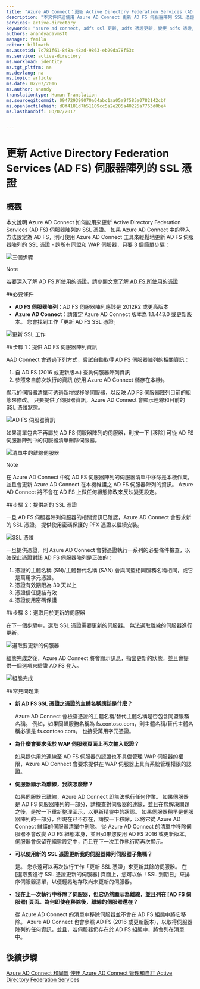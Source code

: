 ```yaml
---
title: "Azure AD Connect：更新 Active Directory Federation Services (AD FS) 伺服器陣列的 SSL 憑證 | Microsoft Docs"
description: "本文件詳述使用 Azure AD Connect 更新 AD FS 伺服器陣列 SSL 憑證的步驟。"
services: active-directory
keywords: "azure ad connect, adfs ssl 更新, adfs 憑證更新, 變更 adfs 憑證, 新增 adfs 憑證, adfs 憑證, 更新 adfs ssl 憑證, 更新 ssl 憑證 adfs, 設定 adfs ssl 憑證, adfs, ssl, 憑證, adfs 服務通訊憑證, 更新同盟, 設定同盟, aad connect"
authors: anandyadavmsft
manager: femila
editor: billmath
ms.assetid: 7c781f61-848a-48ad-9863-eb29da78f53c
ms.service: active-directory
ms.workload: identity
ms.tgt_pltfrm: na
ms.devlang: na
ms.topic: article
ms.date: 02/07/2016
ms.author: anandy
translationtype: Human Translation
ms.sourcegitcommit: 094729399070a64abc1aa05a9f585a0782142cbf
ms.openlocfilehash: d8f4181d7b51109cc5a2e205a40225a7763d0be4
ms.lasthandoff: 03/07/2017


---    
```


# <a name="update-the-ssl-certificate-for-an-active-directory-federation-services-ad-fs-farm"></a>更新 Active Directory Federation Services (AD FS) 伺服器陣列的 SSL 憑證

## <a name="overview"></a>概觀
本文說明 Azure AD Connect 如何能用來更新 Active Directory Federation Services (AD FS) 伺服器陣列的 SSL 憑證。  如果 Azure AD Connect 中的登入方法設定為 AD FS，則可使用 Azure AD Connect 工具來輕鬆地更新 AD FS 伺服器陣列的 SSL 憑證 - 跨所有同盟和 WAP 伺服器，只要 3 個簡單步驟︰

![三個步驟](./media/active-directory-aadconnectfed-ssl-update/threesteps.png)


>[!NOTE]
>若要深入了解 AD FS 所使用的憑證，請參閱文章[了解 AD FS 所使用的憑證](https://technet.microsoft.com/library/cc730660.aspx)

##<a name="pre-requisites"></a>必要條件

* **AD FS 伺服器陣列**：AD FS 伺服器陣列應該是 2012R2 或更高版本
* **Azure AD Connect**︰請確定 Azure AD Connect 版本為 1.1.443.0 或更新版本。 您會找到工作「更新 AD FS SSL 憑證」

![更新 SSL 工作](./media/active-directory-aadconnectfed-ssl-update/updatessltask.png)

##<a name="step-1-provide-ad-fs-farm-information"></a>步驟 1︰提供 AD FS 伺服器陣列資訊

AAD Connect 會透過下列方式，嘗試自動取得 AD FS 伺服器陣列的相關資訊︰
1. 自 AD FS (2016 或更新版本) 查詢伺服器陣列資訊
2. 參照來自前次執行的資訊 (使用 Azure AD Connect 儲存在本機)。 

顯示的伺服器清單可透過新增或移除伺服器，以反映 AD FS 伺服器陣列目前的組態來修改。 只要提供了伺服器資訊，Azure AD Connect 會顯示連線和目前的 SSL 憑證狀態。

![AD FS 伺服器資訊](./media/active-directory-aadconnectfed-ssl-update/adfsserverinfo.png)

如果清單包含不再屬於 AD FS 伺服器陣列的伺服器，則按一下 [移除] 可從 AD FS 伺服器陣列中的伺服器清單刪除伺服器。 

![清單中的離線伺服器](./media/active-directory-aadconnectfed-ssl-update/offlineserverlist.png)
 
>[!NOTE] 
> 在 Azure AD Connect 中從 AD FS 伺服器陣列的伺服器清單中移除是本機作業，並且會更新 Azure AD Connect 在本機維護之 AD FS 伺服器陣列的資訊。 Azure AD Connect 將不會在 AD FS 上做任何組態修改來反映變更設定。    

##<a name="step-2-provide-new-ssl-certificate"></a>步驟 2︰提供新的 SSL 憑證

一旦 AD FS 伺服器陣列伺服器的相關資訊已確認，Azure AD Connect 會要求新的 SSL 憑證。 提供使用密碼保護的 PFX 憑證以繼續安裝。 

![SSL 憑證](./media/active-directory-aadconnectfed-ssl-update/certificate.png)
 
一旦提供憑證，則 Azure AD Connect 會對憑證執行一系列的必要條件檢查，以確保此憑證對該 AD FS 伺服器陣列是正確的︰
1.    憑證的主體名稱 (SN)/主體替代名稱 (SAN) 會與同盟相同服務名稱相同，或它是萬用字元憑證。
2.    憑證有效期限為 30 天以上
3.    憑證信任鏈結有效 
4.    憑證使用密碼保護

##<a name="step-3-select-servers-for-update"></a>步驟 3︰選取用於更新的伺服器

在下一個步驟中，選取 SSL 憑證需要更新的伺服器。 無法選取離線的伺服器進行更新。 

![選取要更新的伺服器](./media/active-directory-aadconnectfed-ssl-update/selectservers.png)

組態完成之後，Azure AD Connect 將會顯示訊息，指出更新的狀態，並且會提供一個選項來驗證 AD FS 登入。

![組態完成](./media/active-directory-aadconnectfed-ssl-update/configurecomplete.png)   

##<a name="faqs"></a>常見問題集

* **新 AD FS SSL 憑證之憑證的主體名稱應該是什麼？**

    Azure AD Connect 會檢查憑證的主體名稱/替代主體名稱是否包含同盟服務名稱。 例如，如果同盟服務名稱為 fs.contoso.com，則主體名稱/替代主體名稱必須是 fs.contoso.com。  也接受萬用字元憑證。 

* **為什麼會要求我於 WAP 伺服器頁面上再次輸入認證？**

    如果提供用於連線至 AD FS 伺服器的認證也不具備管理 WAP 伺服器的權限，Azure AD Connect 會要求提供在 WAP 伺服器上具有系統管理權限的認證。

* **伺服器顯示為離線，我該怎麼辦？**

    如果伺服器已離線，Azure AD Connect 即無法執行任何作業。 如果伺服器是 AD FS 伺服器陣列的一部分，請檢查對伺服器的連線，並且在您解決問題之後，是按一下重新整理圖示，以更新精靈中的狀態。 如果伺服器稍早是伺服器陣列的一部分，但現在已不存在，請按一下移除，以將它從 Azure AD Connect 維護的伺服器清單中刪除。  從 Azure AD Connect 的清單中移除伺服器不會改變 AD FS 組態本身，並且如果您使用 AD FS 2016 或更新版本，伺服器會保留在組態設定中，而且在下一次工作執行時再次顯示。

* **可以使用新的 SSL 憑證更新我的伺服器陣列伺服器子集嗎？**

    是。 您永遠可以再次執行工作「更新 SSL 憑證」來更新其餘的伺服器。 在 [選取要進行 SSL 憑證更新的伺服器] 頁面上，您可以依「SSL 到期日」來排序伺服器清單，以便輕鬆地存取尚未更新的伺服器。 

* **我在上一次執行中移除了伺服器，但它仍然顯示為離線，並且列在 [AD FS 伺服器] 頁面。為何即使在移除後，離線的伺服器還在？**

    從 Azure AD Connect 的清單中移除伺服器並不會在 AD FS 組態中將它移除。 Azure AD Connect 也會參照 AD FS (2016 或更新版本)，以取得伺服器陣列的任何資訊，並且，若伺服器仍存在於 AD FS 組態中，將會列在清單中。  

## <a name="next-steps"></a>後續步驟

[Azure AD Connect 和同盟](active-directory-aadconnectfed-whatis.md)
[使用 Azure AD Connect 管理和自訂 Active Directory Federation Services](active-directory-aadconnect-federation-management.md)

